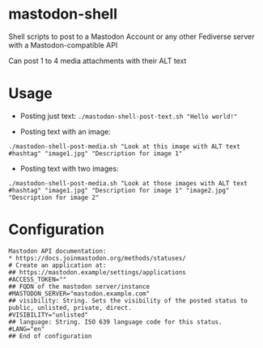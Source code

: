 # mastodon-shell
Shell scripts to post to a Mastodon Account or any other Fediverse server with a Mastodon-compatible API

Can post 1 to 4 media attachments with their ALT text

# Usage
* Posting just text:
`./mastodon-shell-post-text.sh "Hello world!"`

* Posting text with an image:

`./mastodon-shell-post-media.sh "Look at this image with ALT text #hashtag" "image1.jpg" "Description for image 1"`

* Posting text with two images:

`./mastodon-shell-post-media.sh "Look at those images with ALT text #hashtag" "image1.jpg" "Description for image 1" "image2.jpg" "Description for image 2"`

# Configuration

```
Mastodon API documentation:
* https://docs.joinmastodon.org/methods/statuses/
# Create an application at:
## https://mastodon.example/settings/applications
#ACCESS_TOKEN=""
## FQDN of the mastodon server/instance
#MASTODON_SERVER="mastodon.example.com"
## visibility: String. Sets the visibility of the posted status to public, unlisted, private, direct.
#VISIBILITY="unlisted"
## language: String. ISO 639 language code for this status.
#LANG="en"
## End of configuration
```

